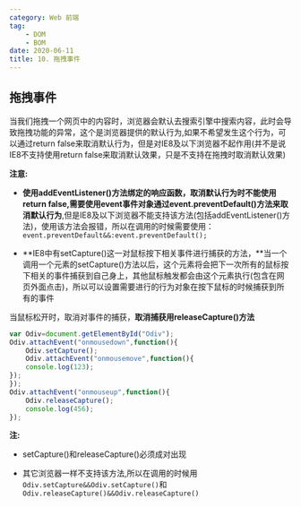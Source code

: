 ```yaml
---
category: Web 前端
tag:
    - DOM
    - BOM
date: 2020-06-11
title: 10. 拖拽事件
---
```



## 拖拽事件



当我们拖拽一个网页中的内容时，浏览器会默认去搜索引擎中搜索内容，此时会导致拖拽功能的异常，这个是浏览器提供的默认行为,如果不希望发生这个行为，可以通过return false来取消默认行为，但是对IE8及以下浏览器不起作用(并不是说IE8不支持使用return false来取消默认效果，只是不支持在拖拽时取消默认效果)



**注意:**



- **使用addEventListener()方法绑定的响应函数，取消默认行为时不能使用return false,需要使用event事件对象通过event.preventDefault()方法来取消默认行为**,但是IE8及以下浏览器不能支持该方法(包括addEventListener()方法)，使用该方法会报错，所以在调用的时候需要使用：`event.preventDefault&&:event.preventDefault();`

- **IE8中有setCapture()这一对鼠标按下相关事件进行捕获的方法，**当一个调用一个元素的setCapture()方法以后，这个元素将会把下一次所有的鼠标按下相关的事件捕获到自己身上，其他鼠标触发都会由这个元素执行(包含在网页外面点击)，所以可以设置需要进行的行为对象在按下鼠标的时候捕获到所有的事件



当鼠标松开时，取消对事件的捕获，**取消捕获用releaseCapture()方法**



```js
var Odiv=document.getElementById("Odiv");
Odiv.attachEvent("onmousedown",function(){
    Odiv.setCapture();
    Odiv.attachEvent("onmousemove",function(){
    console.log(123);
});
});
Odiv.attachEvent("onmouseup",function(){
    Odiv.releaseCapture();
    console.log(456);
});
```



**注:**



- setCapture()和releaseCapture()必须成对出现

- 其它浏览器一样不支持该方法,所以在调用的时候用
  `Odiv.setCapture&&Odiv.setCapture()`和`Odiv.releaseCapture()&&Odiv.releaseCapture()`



